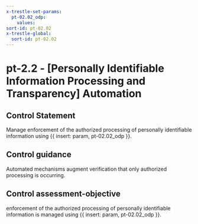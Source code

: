 ```yaml
---
x-trestle-set-params:
  pt-02.02_odp:
    values:
sort-id: pt-02.02
x-trestle-global:
  sort-id: pt-02.02
---
```


# pt-2.2 - \[Personally Identifiable Information Processing and Transparency\] Automation

## Control Statement

Manage enforcement of the authorized processing of personally identifiable information using {{ insert: param, pt-02.02_odp }}.

## Control guidance

Automated mechanisms augment verification that only authorized processing is occurring.

## Control assessment-objective

enforcement of the authorized processing of personally identifiable information is managed using {{ insert: param, pt-02.02_odp }}.
